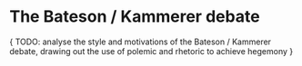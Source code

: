 # The Bateson / Kammerer debate

{ TODO: analyse the style and motivations of the Bateson / Kammerer debate, drawing out the use of polemic and rhetoric to achieve hegemony }
